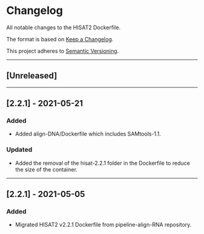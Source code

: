 # Changelog
All notable changes to the HISAT2 Dockerfile.

The format is based on [Keep a Changelog](https://keepachangelog.com/en/1.0.0/).

This project adheres to [Semantic Versioning](https://semver.org/spec/v2.0.0.html).

---

## [Unreleased]

---
## [2.2.1] - 2021-05-21
### Added
- Added align-DNA/Dockerfile which includes SAMtools-1.1.
### Updated
- Added the removal of the hisat-2.2.1 folder in the Dockerfile to reduce the size of the container.

---

## [2.2.1] - 2021-05-05
### Added
- Migrated HISAT2 v2.2.1 Dockerfile from pipeline-align-RNA repository.
